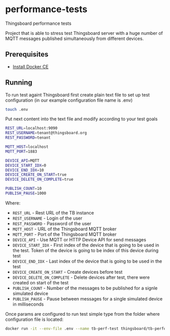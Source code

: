 # performance-tests
Thingsboard performance tests

Project that is able to stress test Thingsboard server with a huge number of MQTT messages published simultaneously from different devices.

## Prerequisites

- [Install Docker CE](https://docs.docker.com/engine/installation/)

## Running

To run test againt Thingsboard first create plain text file to set up test configuration (in our example configuration file name is .env)
```bash
touch .env
```

Put next content into the text file and modify according to your test goals
```bash
REST_URL=localhost:9090
REST_USERNAME=tenant@thingsboard.org
REST_PASSWORD=tenant

MQTT_HOST=localhost
MQTT_PORT=1883

DEVICE_API=MQTT
DEVICE_START_IDX=0
DEVICE_END_IDX=10
DEVICE_CREATE_ON_START=true
DEVICE_DELETE_ON_COMPLETE=true

PUBLISH_COUNT=10
PUBLISH_PAUSE=1000
```

Where: 
    
- `REST_URL`                     - Rest URL of the TB instance
- `REST_USERNAME`                - Login of the user 
- `REST_PASSWORD`                - Password of the user
- `MQTT_HOST`                    - URL of the Thingsboard MQTT broker
- `MQTT_PORT`                    - Port of the Thingsboard MQTT broker
- `DEVICE_API`                   - Use MQTT or HTTP Device API for send messages
- `DEVICE_START_IDX`             - First index of the device that is going to be used in the test. Token of the device is going to be index of this device during test
- `DEVICE_END_IDX`               - Last index of the device that is going to be used in  the test
- `DEVICE_CREATE_ON_START`       - Create devices before test 
- `DEVICE_DELETE_ON_COMPLETE`    - Delete devices after test, there were created on start of the test
- `PUBLISH_COUNT`                - Number of the messages to be published for a signle simulated device
- `PUBLISH_PAUSE`                - Pause between messages for a single simulated device in milliseconds

  
Once params are configured to run test simple type from the folder where configuration file is located:
```bash
docker run -it --env-file .env --name tb-perf-test thingsboard/tb-performance-test
```

